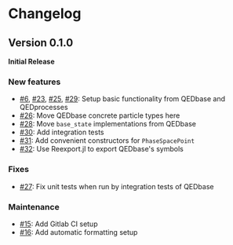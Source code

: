 # Changelog

## Version 0.1.0

**Initial Release**

### New features

- [#6](https://github.com/QEDjl-project/QEDcore.jl/pull/6), [#23](https://github.com/QEDjl-project/QEDcore.jl/pull/23), [#25](https://github.com/QEDjl-project/QEDcore.jl/pull/25), [#29](https://github.com/QEDjl-project/QEDcore.jl/pull/29): Setup basic functionality from QEDbase and QEDprocesses
- [#26](https://github.com/QEDjl-project/QEDcore.jl/pull/26): Move QEDbase concrete particle types here
- [#28](https://github.com/QEDjl-project/QEDcore.jl/pull/28): Move `base_state` implementations from QEDbase
- [#30](https://github.com/QEDjl-project/QEDcore.jl/pull/30): Add integration tests
- [#31](https://github.com/QEDjl-project/QEDcore.jl/pull/31): Add convenient constructors for `PhaseSpacePoint`
- [#32](https://github.com/QEDjl-project/QEDcore.jl/pull/32): Use Reexport.jl to export QEDbase's symbols

### Fixes

- [#27](https://github.com/QEDjl-project/QEDcore.jl/pull/27): Fix unit tests when run by integration tests of QEDbase

### Maintenance

- [#15](https://github.com/QEDjl-project/QEDcore.jl/pull/15): Add Gitlab CI setup
- [#16](https://github.com/QEDjl-project/QEDcore.jl/pull/16): Add automatic formatting setup
